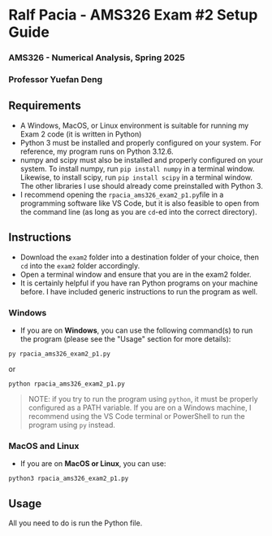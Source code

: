 # Ralf Pacia - AMS326 Exam \#2 Setup Guide
### AMS326 - Numerical Analysis, Spring 2025
### Professor Yuefan Deng

## Requirements
- A Windows, MacOS, or Linux environment is suitable for running my Exam 2 code (it is written in Python)
- Python 3 must be installed and properly configured on your system. For reference, my program runs on Python 3.12.6.
- numpy and scipy must also be installed and properly configured on your system. To install numpy, run `pip install numpy` in a terminal window. Likewise, to install scipy, run `pip install scipy` in a terminal window. The other libraries I use should already come preinstalled with Python 3.
- I recommend opening the `rpacia_ams326_exam2_p1.py`file in a programming software like VS Code, but it is also feasible to open from the command line (as long as you are `cd`-ed into the correct directory).

## Instructions
- Download the `exam2` folder into a destination folder of your choice, then `cd` into the `exam2` folder accordingly.
- Open a terminal window and ensure that you are in the exam2 folder.
- It is certainly helpful if you have ran Python programs on your machine before. I have included generic instructions to run the program as well.

### Windows
- If you are on **Windows**, you can use the following command(s) to run the program (please see the "Usage" section for more details): 

```
py rpacia_ams326_exam2_p1.py
```

or

```
python rpacia_ams326_exam2_p1.py
```

> NOTE: if you try to run the program using `python`, it must be properly configured as a PATH variable.
> If you are on a Windows machine, I recommend using the VS Code terminal or PowerShell to run the program using `py` instead.

### MacOS and Linux
- If you are on **MacOS or Linux**, you can use:
```
python3 rpacia_ams326_exam2_p1.py
```

## Usage
All you need to do is run the Python file.